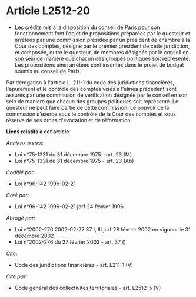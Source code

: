# Article L2512-20

- Les crédits mis à la disposition du conseil de Paris pour son fonctionnement font l'objet de propositions préparées par le
questeur et arrêtées par une commission présidée par un président de chambre à la Cour des comptes, désigné par le premier
président de cette juridiction, et composée, outre le questeur, de membres désignés par le conseil en son sein de manière que
chacun des groupes politiques soit représenté. Les propositions ainsi arrêtées sont inscrites dans le projet de budget soumis
au conseil de Paris.

Par dérogation à l'article L. 211-1 du code des juridictions financières, l'apurement et le contrôle des comptes visés à
l'alinéa précédent sont assurés par une commission de vérification désignée par le conseil en son sein de manière que chacun
des groupes politiques soit représenté. Le questeur ne peut faire partie de cette commission. Le pouvoir de la commission
s'exerce sous le contrôle de la Cour des comptes et sous réserve de ses droits d'évocation et de réformation.

**Liens relatifs à cet article**

_Anciens textes_:

  - Loi n°75-1331 du 31 décembre 1975 - art. 23 (M)
  - Loi n°75-1331 du 31 décembre 1975 - art. 23 (Ab)

_Codifié par_:

  - Loi n°96-142 1996-02-21

_Créé par_:

  - Loi n°96-142 1996-02-21 jorf 24 février 1996

_Abrogé par_:

  - Loi n°2002-276 2002-02-27 37 I, III jorf 28 février 2002 en vigueur le 31 décembre 2002
  - Loi n°2002-276 du 27 février 2002 - art. 37 ()

_Cite_:

  - Code des juridictions financières - art. L211-1 (V)

_Cité par_:

  - Code général des collectivités territoriales - art. L2512-5 (V)
